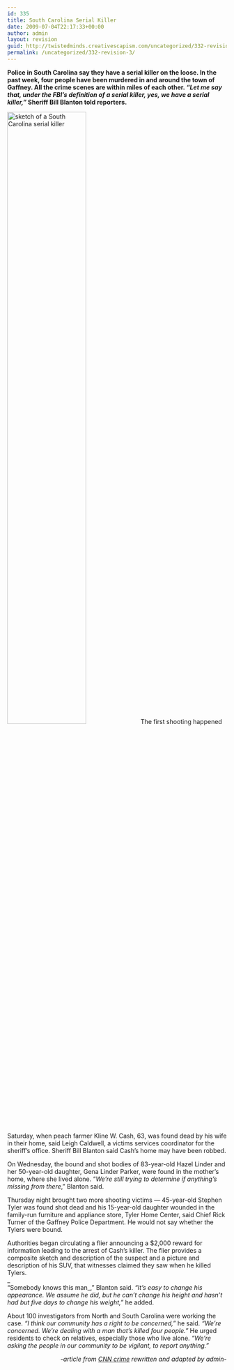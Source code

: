 ```yaml
---
id: 335
title: South Carolina Serial Killer
date: 2009-07-04T22:17:33+00:00
author: admin
layout: revision
guid: http://twistedminds.creativescapism.com/uncategorized/332-revision-3/
permalink: /uncategorized/332-revision-3/
---
```

<p class="dropcap-first">
  <strong>Police in South Carolina say they have a serial killer on the loose. In the past week, four people have been murdered in and around the town of Gaffney. All the crime scenes are within miles of each other. <em>&#8220;Let me say that, under the FBI&#8217;s definition of a serial killer, yes, we have a serial killer,&#8221;</em> Sheriff Bill Blanton told reporters.</strong>
</p>

<img class="left" title="sketch of a suspect" src="img/post/sketch_of_a_suspect.jpg" alt="sketch of a South Carolina serial killer" width="60%" /> The first shooting happened Saturday, when peach farmer Kline W. Cash, 63, was found dead by his wife in their home, said Leigh Caldwell, a victims services coordinator for the sheriff&#8217;s office. Sheriff Bill Blanton said Cash&#8217;s home may have been robbed.

On Wednesday, the bound and shot bodies of 83-year-old Hazel Linder and her 50-year-old daughter, Gena Linder Parker, were found in the mother&#8217;s home, where she lived alone. &#8220;_We&#8217;re still trying to determine if anything&#8217;s missing from there_,&#8221; Blanton said.

Thursday night brought two more shooting victims &#8212; 45-year-old Stephen Tyler was found shot dead and his 15-year-old daughter wounded in the family-run furniture and appliance store, Tyler Home Center, said Chief Rick Turner of the Gaffney Police Department. He would not say whether the Tylers were bound.

Authorities began circulating a flier announcing a $2,000 reward for information leading to the arrest of Cash&#8217;s killer. The flier provides a composite sketch and description of the suspect and a picture and description of his SUV, that witnesses claimed they saw when he killed Tylers.  
_  
&#8220;Somebody knows this man_,&#8221; Blanton said. _&#8220;It&#8217;s easy to change his appearance. We assume he did, but he can&#8217;t change his height and hasn&#8217;t had but five days to change his weight,&#8221;_ he added.

About 100 investigators from North and South Carolina were working the case. _&#8220;I think our community has a right to be concerned,&#8221;_ he said. _&#8220;We&#8217;re concerned. We&#8217;re dealing with a man that&#8217;s killed four people.&#8221;_ He urged residents to check on relatives, especially those who live alone. _&#8220;We&#8217;re asking the people in our community to be vigilant, to report anything.&#8221;_

<p style="text-align: right;">
  <em>-article from <a title="CNN" href="http://www.cnn.com/">CNN crime</a> rewritten and adapted by admin-</em>
</p>
